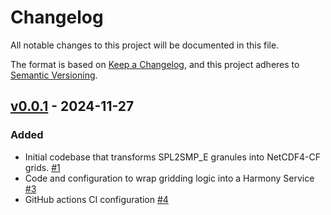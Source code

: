 # Changelog

All notable changes to this project will be documented in this file.

The format is based on [Keep a Changelog](https://keepachangelog.com/en/1.1.0/),
and this project adheres to [Semantic Versioning](https://semver.org/spec/v2.0.0.html).

## [v0.0.1] - 2024-11-27

### Added

- Initial codebase that transforms SPL2SMP_E granules into NetCDF4-CF grids. [#1](https://github.com/nasa/harmony-SMAP-L2-gridding-service/pull/1)
- Code and configuration to wrap gridding logic into a Harmony Service [#3](https://github.com/nasa/harmony-SMAP-L2-gridding-service/pull/3 )
- GitHub actions CI configuration [#4](https://github.com/nasa/harmony-SMAP-L2-gridding-service/pull/4 )


[v0.0.1]: https://github.com/nasa/harmony-SMAP-L2-gridding-service/releases/tag/0.0.1
